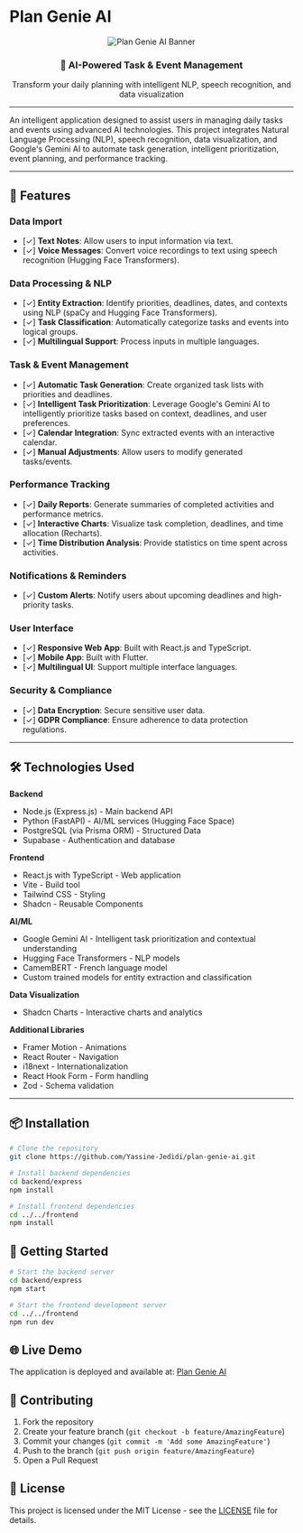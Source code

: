 # Plan Genie AI

<div align="center">
  <img src="https://img.shields.io/badge/Plan%20Genie%20AI-Intelligent%20Task%20Management-blue?style=for-the-badge&logo=react" alt="Plan Genie AI Banner" />
</div>

<div align="center">
  <h3>🤖 AI-Powered Task & Event Management</h3>
  <p>Transform your daily planning with intelligent NLP, speech recognition, and data visualization</p>
</div>

---

An intelligent application designed to assist users in managing daily tasks and events using advanced AI technologies. This project integrates Natural Language Processing (NLP), speech recognition, data visualization, and Google's Gemini AI to automate task generation, intelligent prioritization, event planning, and performance tracking.

---

## 🚀 Features

### **Data Import**

- [✓] **Text Notes**: Allow users to input information via text.
- [✓] **Voice Messages**: Convert voice recordings to text using speech recognition (Hugging Face Transformers).

### **Data Processing & NLP**

- [✓] **Entity Extraction**: Identify priorities, deadlines, dates, and contexts using NLP (spaCy and Hugging Face Transformers).
- [✓] **Task Classification**: Automatically categorize tasks and events into logical groups.
- [✓] **Multilingual Support**: Process inputs in multiple languages.

### **Task & Event Management**

- [✓] **Automatic Task Generation**: Create organized task lists with priorities and deadlines.
- [✓] **Intelligent Task Prioritization**: Leverage Google's Gemini AI to intelligently prioritize tasks based on context, deadlines, and user preferences.
- [✓] **Calendar Integration**: Sync extracted events with an interactive calendar.
- [✓] **Manual Adjustments**: Allow users to modify generated tasks/events.

### **Performance Tracking**

- [✓] **Daily Reports**: Generate summaries of completed activities and performance metrics.
- [✓] **Interactive Charts**: Visualize task completion, deadlines, and time allocation (Recharts).
- [✓] **Time Distribution Analysis**: Provide statistics on time spent across activities.

### **Notifications & Reminders**

- [✓] **Custom Alerts**: Notify users about upcoming deadlines and high-priority tasks.

### **User Interface**

- [✓] **Responsive Web App**: Built with React.js and TypeScript.
- [✓] **Mobile App**: Built with Flutter.
- [✓] **Multilingual UI**: Support multiple interface languages.

### **Security & Compliance**

- [✓] **Data Encryption**: Secure sensitive user data.
- [✓] **GDPR Compliance**: Ensure adherence to data protection regulations.

---

## 🛠️ Technologies Used

**Backend**

- Node.js (Express.js) - Main backend API
- Python (FastAPI) - AI/ML services (Hugging Face Space)
- PostgreSQL (via Prisma ORM) - Structured Data
- Supabase - Authentication and database

**Frontend**

- React.js with TypeScript - Web application
- Vite - Build tool
- Tailwind CSS - Styling
- Shadcn - Reusable Components

**AI/ML**

- Google Gemini AI - Intelligent task prioritization and contextual understanding
- Hugging Face Transformers - NLP models
- CamemBERT - French language model
- Custom trained models for entity extraction and classification

**Data Visualization**

- Shadcn Charts - Interactive charts and analytics

**Additional Libraries**

- Framer Motion - Animations
- React Router - Navigation
- i18next - Internationalization
- React Hook Form - Form handling
- Zod - Schema validation

---

## 📦 Installation

```bash
# Clone the repository
git clone https://github.com/Yassine-Jedidi/plan-genie-ai.git

# Install backend dependencies
cd backend/express
npm install

# Install frontend dependencies
cd ../../frontend
npm install
```

## 🚀 Getting Started

```bash
# Start the backend server
cd backend/express
npm start

# Start the frontend development server
cd ../../frontend
npm run dev
```

## 🌐 Live Demo

The application is deployed and available at: [Plan Genie AI](https://plan-genie-ai.vercel.app)

## 🤝 Contributing

1. Fork the repository
2. Create your feature branch (`git checkout -b feature/AmazingFeature`)
3. Commit your changes (`git commit -m 'Add some AmazingFeature'`)
4. Push to the branch (`git push origin feature/AmazingFeature`)
5. Open a Pull Request

## 📄 License

This project is licensed under the MIT License - see the [LICENSE](LICENSE) file for details.
